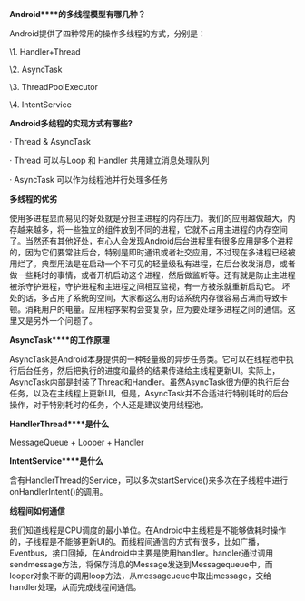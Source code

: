 **Android****的多线程模型有哪几种？**

Android提供了四种常用的操作多线程的方式，分别是：

\1.    Handler+Thread

\2.   AsyncTask

\3.   ThreadPoolExecutor

\4.   IntentService

**Android****多线程的实现方式有哪些****?**

·    Thread & AsyncTask

·    Thread 可以与Loop 和 Handler 共用建立消息处理队列

·    AsyncTask 可以作为线程池并行处理多任务

**多线程的优劣**

使用多进程显而易见的好处就是分担主进程的内存压力。我们的应用越做越大，内存越来越多，将一些独立的组件放到不同的进程，它就不占用主进程的内存空间了。当然还有其他好处，有心人会发现Android后台进程里有很多应用是多个进程的，因为它们要常驻后台，特别是即时通讯或者社交应用，不过现在多进程已经被用烂了。典型用法是在启动一个不可见的轻量级私有进程，在后台收发消息，或者做一些耗时的事情，或者开机启动这个进程，然后做监听等。还有就是防止主进程被杀守护进程，守护进程和主进程之间相互监视，有一方被杀就重新启动它。 坏处的话，多占用了系统的空间，大家都这么用的话系统内存很容易占满而导致卡顿。消耗用户的电量。应用程序架构会变复杂，应为要处理多进程之间的通信。这里又是另外一个问题了。

**AsyncTask****的工作原理**

AsyncTask是Android本身提供的一种轻量级的异步任务类。它可以在线程池中执行后台任务，然后把执行的进度和最终的结果传递给主线程更新UI。实际上，AsyncTask内部是封装了Thread和Handler。虽然AsyncTask很方便的执行后台任务，以及在主线程上更新UI，但是，AsyncTask并不合适进行特别耗时的后台操作，对于特别耗时的任务，个人还是建议使用线程池。

**HandlerThread****是什么**

MessageQueue + Looper + Handler

**IntentService****是什么**

含有HandlerThread的Service，可以多次startService()来多次在子线程中进行 onHandlerIntent()的调用。

**线程间如何通信**

我们知道线程是CPU调度的最小单位。在Android中主线程是不能够做耗时操作的，子线程是不能够更新UI的。而线程间通信的方式有很多，比如广播，Eventbus，接口回掉，在Android中主要是使用handler。handler通过调用sendmessage方法，将保存消息的Message发送到Messagequeue中，而looper对象不断的调用loop方法，从messageueue中取出message，交给handler处理，从而完成线程间通信。

 